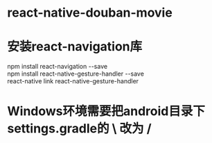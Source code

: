 # react-native-douban-movie

# 安装react-navigation库
npm install react-navigation --save  
npm install react-native-gesture-handler --save  
react-native link react-native-gesture-handler

# Windows环境需要把android目录下settings.gradle的 \ 改为 /